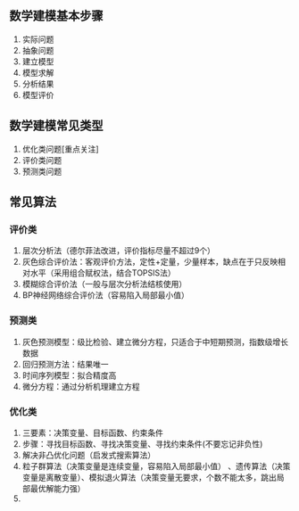 ## 数学建模基本步骤
1. 实际问题
2. 抽象问题
3. 建立模型
4. 模型求解
5. 分析结果
6. 模型评价
## 数学建模常见类型
1. 优化类问题[重点关注]
2. 评价类问题
3. 预测类问题
## 常见算法
### 评价类
1. 层次分析法（德尔菲法改进，评价指标尽量不超过9个）
2. 灰色综合评价法：客观评价方法，定性+定量，少量样本，缺点在于只反映相对水平（采用组合赋权法，结合TOPSIS法）
3. 模糊综合评价法（一般与层次分析法结核使用）
4. BP神经网络综合评价法（容易陷入局部最小值）
### 预测类
1. 灰色预测模型：级比检验、建立微分方程，只适合于中短期预测，指数级增长数据
2. 回归预测方法：结果唯一
3. 时间序列模型：拟合精度高
4. 微分方程：通过分析机理建立方程
### 优化类
1. 三要素：决策变量、目标函数、约束条件
2. 步骤：寻找目标函数、寻找决策变量、寻找约束条件(不要忘记非负性)
3. 解决非凸优化问题（启发式搜索算法）
4. 粒子群算法（决策变量是连续变量，容易陷入局部最小值） 、遗传算法（决策变量是离散变量）、模拟退火算法（决策变量无要求，个数不能太多，跳出局部最优解能力强）
5. 